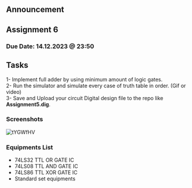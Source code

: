 ## Announcement

## Assignment 6
### Due Date: 14.12.2023 @ 23:50

## Tasks
1- Implement full adder by using minimum amount of logic gates.  
2- Run the simulator and simulate every case of truth table in order. (Gif or video)  
3- Save and Upload your circuit Digital design file to the repo like **Assignment5.dig**. 

### Screenshots

![tYGWfHV](https://github.com/abbaselmas/Assignment/assets/147770444/a576c6c0-e188-4ada-80a7-6096b99ff92e)


### Equipments List

- 74LS32 TTL OR GATE IC
- 74LS08 TTL AND GATE IC
- 74LS86 TTL XOR GATE IC
- Standard set equipments
